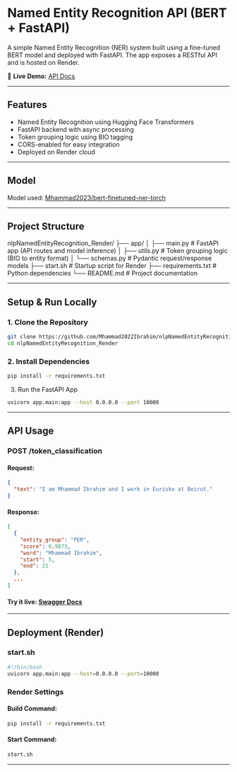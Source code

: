 # Named Entity Recognition API (BERT + FastAPI)

A simple Named Entity Recognition (NER) system built using a fine-tuned BERT model and deployed with FastAPI. The app exposes a RESTful API and is hosted on Render.

🔗 **Live Demo:** [API Docs](https://nlpnamedentityrecognition-render-1.onrender.com/docs)

---

## Features

- Named Entity Recognition using Hugging Face Transformers
- FastAPI backend with async processing
- Token grouping logic using BIO tagging
- CORS-enabled for easy integration
- Deployed on Render cloud

---

## Model

Model used: [Mhammad2023/bert-finetuned-ner-torch](https://huggingface.co/Mhammad2023/bert-finetuned-ner-torch)

---

## Project Structure

nlpNamedEntityRecognition_Render/
├── app/
│   ├── main.py         # FastAPI app (API routes and model inference)
│   ├── utils.py        # Token grouping logic (BIO to entity format)
│   └── schemas.py      # Pydantic request/response models
├── start.sh            # Startup script for Render
├── requirements.txt    # Python dependencies
└── README.md           # Project documentation


---

## Setup & Run Locally

### 1. Clone the Repository
```bash
git clone https://github.com/Mhammad2022Ibrahim/nlpNamedEntityRecognition_Render
cd nlpNamedEntityRecognition_Render
```
### 2. Install Dependencies
```bash
pip install -r requirements.txt
```
3. Run the FastAPI App
```bash
uvicorn app.main:app --host 0.0.0.0 --port 10000
```
---

## API Usage
### POST /token_classification
#### Request:

```json
{
  "text": "I am Mhammad Ibrahim and I work in Eurisko at Beirut."
}
```
#### Response:

```json
[
  {
    "entity_group": "PER",
    "score": 0.9873,
    "word": "Mhammad Ibrahim",
    "start": 5,
    "end": 21
  },
  ...
]
```
#### Try it live: [Swagger Docs](https://swagger.io/docs/)

---

## Deployment (Render)
### start.sh
```bash
#!/bin/bash
uvicorn app.main:app --host=0.0.0.0 --port=10000
```
### Render Settings
#### Build Command: 
```bash
pip install -r requirements.txt
```

#### Start Command: 
```bash
start.sh
```
---
